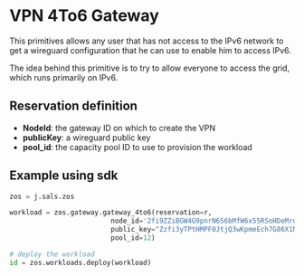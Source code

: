 # VPN 4To6 Gateway

This primitives allows any user that has not access to the IPv6 network to get a wireguard configuration that he can use to enable him to access IPv6.

The idea behind this primitive is to try to allow everyone to access the grid, which runs primarily on IPv6.

## Reservation definition

* **NodeId**: the gateway ID on which to create the VPN
* **publicKey**: a wireguard public key
* **pool_id**: the capacity pool ID to use to provision the workload

## Example using sdk

``` python
zos = j.sals.zos

workload = zos.gateway.gateway_4to6(reservation=r,
                         node_id='2fi9ZZiBGW4G9pnrN656bMfW6x55RSoHDeMrd9pgSA8T',
                         public_key="Zzfi3yTPtHMPF0JtjQ3wKpmeEch7G86X1NC5Qwvx0Sc=",
                         pool_id=12)

# deploy the workload
id = zos.workloads.deploy(workload)
```
